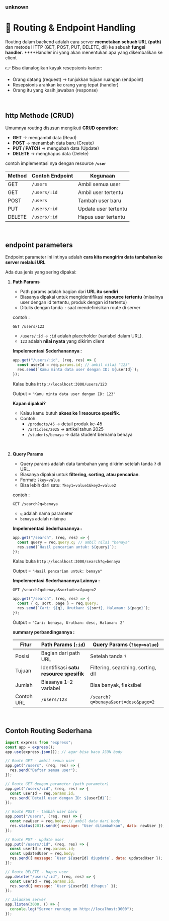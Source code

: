 ### unknown

# 📘 Routing & Endpoint Handling

Routing dalam backend adalah cara server **memetakan sebuah URL (path)** dan metode HTTP (GET, POST, PUT, DELETE, dll) ke sebuah **fungsi handler**. ****Handler ini yang akan menentukan apa yang dikembalikan ke client

👉 Bisa dianalogikan kayak resepsionis kantor:

- Orang datang (request) → tunjukkan tujuan ruangan (endpoint)
- Resepsionis arahkan ke orang yang tepat (handler)
- Orang itu yang kasih jawaban (response)

<br/>

## http Methode (CRUD)

Umumnya routing disusun mengikuti **CRUD operation**:

- **GET** → mengambil data (Read)
- **POST** → menambah data baru (Create)
- **PUT / PATCH** → mengubah data (Update)
- **DELETE** → menghapus data (Delete)

contoh implementasi nya dengan resource **`/user`**

| Method | Contoh Endpoint | Kegunaan |
| --- | --- | --- |
| GET | `/users` | Ambil semua user |
| GET | `/users/:id` | Ambil user tertentu |
| POST | `/users` | Tambah user baru |
| PUT | `/users/:id` | Update user tertentu |
| DELETE | `/users/:id` | Hapus user tertentu |

<br/>

## endpoint parameters

Endpoint parameter ini intinya adalah **cara kita mengirim data tambahan ke server melalui URL**

Ada dua jenis yang sering dipakai: 

1. **Path Params**
    - Path params adalah bagian dari **URL itu sendiri**
    - Biasanya dipakai untuk mengidentifikasi **resource tertentu** (misalnya user dengan id tertentu, produk dengan id tertentu)
    - Ditulis dengan tanda `:` saat mendefinisikan route di server
    
    contoh : 
    
    ```
    GET /users/123
    ```
    
    - `/users/:id` → `:id` adalah placeholder (variabel dalam URL).
    - `123` adalah **nilai nyata** yang dikirim client
    
    **Impelementasi Sederhanannya :**
    
    ```jsx
    app.get("/users/:id", (req, res) => {
      const userId = req.params.id; // ambil nilai "123"
      res.send(`Kamu minta data user dengan ID: ${userId}`);
    });
    ```
    
    Kalau buka `http://localhost:3000/users/123`
    
    Output = `"Kamu minta data user dengan ID: 123"`
    
    **Kapan dipakai?**
    
    - Kalau kamu butuh **akses ke 1 resource spesifik**.
    - Contoh:
        - `/products/45` → detail produk ke-45
        - `/articles/2025` → artikel tahun 2025
        - `/students/benaya` → data student bernama benaya

<br/>
    
2. **Query Params**
    - Query params adalah data tambahan yang dikirim setelah tanda **`?`** di URL.
    - Biasanya dipakai untuk **filtering, sorting, atau pencarian**.
    - Format: `?key=value`
    - Bisa lebih dari satu: `?key1=value1&key2=value2`
    
    contoh :
    
    ```
    GET /search?q=benaya
    ```
    
    - `q` adalah nama parameter
    - `benaya` adalah nilainya
    
    **Impelementasi Sederhanannya :**
    
    ```jsx
    app.get("/search", (req, res) => {
      const query = req.query.q; // ambil nilai "benaya"
      res.send(`Hasil pencarian untuk: ${query}`);
    });
    ```
    
    Kalau buka `http://localhost:3000/search?q=benaya`
    
    Output = `"Hasil pencarian untuk: benaya"`
    
    **Impelementasi Sederhanannya Lainnya :**
    
    ```
    GET /search?q=benaya&sort=desc&page=2
    ```
    
    ```jsx
    app.get("/search", (req, res) => {
      const { q, sort, page } = req.query;
      res.send(`Cari: ${q}, Urutkan: ${sort}, Halaman: ${page}`);
    });
    
    ```
    
    Output = `"Cari: benaya, Urutkan: desc, Halaman: 2"`
    
    **summary perbandingannya :**
    
    | Fitur | Path Params (`:id`) | Query Params (`?key=value`) |
    | --- | --- | --- |
    | Posisi | Bagian dari path URL | Setelah tanda `?` |
    | Tujuan | Identifikasi **satu resource spesifik** | Filtering, searching, sorting, dll |
    | Jumlah | Biasanya 1–2 variabel | Bisa banyak, fleksibel |
    | Contoh URL | `/users/123` | `/search?q=benaya&sort=desc&page=2` |

<br/>

## Contoh Routing Sederhana

```jsx
import express from "express";
const app = express();
app.use(express.json()); // agar bisa baca JSON body

// Route GET - ambil semua user
app.get("/users", (req, res) => {
  res.send("Daftar semua user");
});

// Route GET dengan parameter (path parameter)
app.get("/users/:id", (req, res) => {
  const userId = req.params.id;
  res.send(`Detail user dengan ID: ${userId}`);
});

// Route POST - tambah user baru
app.post("/users", (req, res) => {
  const newUser = req.body; // ambil data dari body
  res.status(201).send({ message: "User ditambahkan", data: newUser });
});

// Route PUT - update user
app.put("/users/:id", (req, res) => {
  const userId = req.params.id;
  const updatedUser = req.body;
  res.send({ message: `User ${userId} diupdate`, data: updatedUser });
});

// Route DELETE - hapus user
app.delete("/users/:id", (req, res) => {
  const userId = req.params.id;
  res.send({ message: `User ${userId} dihapus` });
});

// Jalankan server
app.listen(3000, () => {
  console.log("Server running on http://localhost:3000");
});

```
